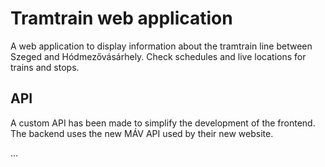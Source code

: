 # Tramtrain web application

A web application to display information about the tramtrain line between Szeged and Hódmezővásárhely.
Check schedules and live locations for trains and stops.

## API

A custom API has been made to simplify the development of the frontend. The backend uses the new MÁV API used by their new website.

...